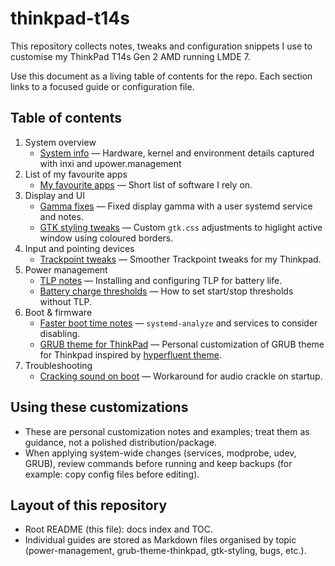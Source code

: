 # thinkpad-t14s

This repository collects notes, tweaks and configuration snippets I use to customise my ThinkPad T14s Gen 2 AMD running LMDE 7.

Use this document as a living table of contents for the repo. Each section links to a focused guide or configuration file.

## Table of contents

1. System overview
	- [System info](system-info.md) — Hardware, kernel and environment details captured with inxi and upower.management
2. List of my favourite apps
	- [My favourite apps](my-favourite-apps.md) — Short list of software I rely on.
3. Display and UI
	- [Gamma fixes](gamma-fix.md) — Fixed display gamma with a user systemd service and notes.
	- [GTK styling tweaks](gtk-styling/gtk-styling.md) — Custom `gtk.css` adjustments to higlight active window using coloured borders.
4. Input and pointing devices
	- [Trackpoint tweaks](trackpoint.md) — Smoother Trackpoint tweaks for my Thinkpad.
5. Power management
	- [TLP notes](power-management/tlp/tlp.md) — Installing and configuring TLP for battery life.
	- [Battery charge thresholds](power-management/battery-charge-threshold/battery-charge-threshold.md) — How to set start/stop thresholds without TLP.
6. Boot & firmware
	- [Faster boot time notes](faster-boot-time/faster-boot-time.md) — `systemd-analyze` and services to consider disabling.
	- [GRUB theme for ThinkPad](grub-theme-thinkpad/grub-theme-thinkpad.md) — Personal customization of GRUB theme for Thinkpad inspired by [hyperfluent theme](https://github.com/Coopydood/HyperFluent-GRUB-Theme).
7. Troubleshooting
	- [Cracking sound on boot](bugs/cracking-sound-on-boot.md) — Workaround for audio crackle on startup.

## Using these customizations

- These are personal customization notes and examples; treat them as guidance, not a polished distribution/package.
- When applying system-wide changes (services, modprobe, udev, GRUB), review commands before running and keep backups (for example: copy config files before editing).

## Layout of this repository

- Root README (this file): docs index and TOC.
- Individual guides are stored as Markdown files organised by topic (power-management, grub-theme-thinkpad, gtk-styling, bugs, etc.).